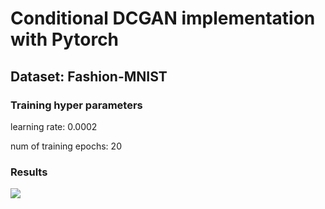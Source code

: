 # Conditional DCGAN implementation with Pytorch
## Dataset: Fashion-MNIST

### Training hyper parameters
learning rate: 0.0002

num of training epochs: 20

### Results

![](https://github.com/younginsong21/PG3_study/blob/master/GAN/cDCGAN/MNIST/samples/results.gif)
